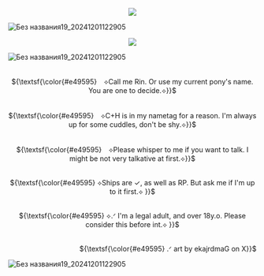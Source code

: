 <p align="center">
<img src=https://github.com/user-attachments/assets/a89f81d1-b616-4fb0-b3e9-36eb48459d32>
</p>

![Без названия19_20241201122905](https://github.com/user-attachments/assets/99efd53f-eda6-4830-8d15-0eed4fd12fab)

<p align="center">
<img src="https://readme-typing-svg.demolab.com?font=Zen+Old+Mincho&duration=5000&pause=3000&color=521818&center=true&width=439&lines=✞+𝓣𝓞+𝓗𝓔𝓛𝓛+𝓐𝓝𝓓+𝓑𝓐𝓒𝓚+✞"./>
</p>

![Без названия19_20241201122905](https://github.com/user-attachments/assets/99efd53f-eda6-4830-8d15-0eed4fd12fab)

<p align="center">
     <br> ${\textsf{\color{#e49595}　⟡Call me Rin. Or use my current pony's name. You are one to decide.⟡}}$ 
 <br>
  </p>
  <p align="center">
     <br> ${\textsf{\color{#e49595}　⟡C+H is in my nametag for a reason. I'm always up for some cuddles, don't be shy.⟡}}$ 
 <br>
  </p>
  <p align="center">
     <br> ${\textsf{\color{#e49595}　⟡Please whisper to me if you want to talk. I might be not very talkative at first.⟡}}$ 
 <br>
  </p>
    <p align="center">
     <br> ${\textsf{\color{#e49595}  ⟡Ships are ✓, as well as RP. But ask me if I'm up to it first.⟡ }}$ 
 <br>
  </p>

 
 <p align="center">
     <br> ${\textsf{\color{#e49595}  ⟡.ᐟ I'm a legal adult, and over 18y.o. Please consider this before int.⟡ }}$ 
 <br>
  </p>

 <p align="right">
     <br> ${\textsf{\color{#e49595}  .ᐟ art by ekajrdmaG on X}}$ 
 <br>
  </p>

![Без названия19_20241201122905](https://github.com/user-attachments/assets/99efd53f-eda6-4830-8d15-0eed4fd12fab)
